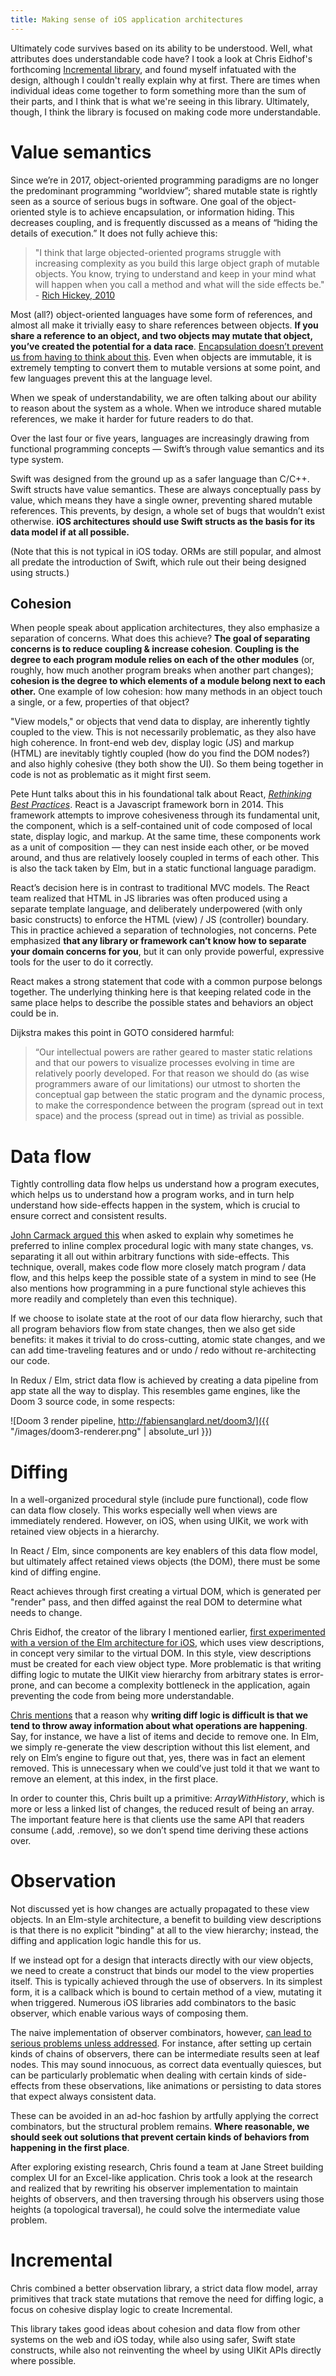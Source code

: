 ```yaml
---
title: Making sense of iOS application architectures
---
```


Ultimately code survives based on its ability to be understood. Well, what attributes does understandable code have? I took a look at Chris Eidhof's forthcoming [Incremental library](https://github.com/chriseidhof/laufpark-stechlin), and found myself infatuated with the design, although I couldn't really explain why at first. There are times when individual ideas come together to form something more than the sum of their parts, and I think that is what we're seeing in this library. Ultimately, though, I think the library is focused on making code more understandable.

<!-- The emphasis on using safer Swift concepts for data modeling, locality / cohesiveness of code, and a strict data flow model, and not re-inventing the wheel where UIKit works well already are all reasons why I think this concept is worth promoting.
 -->
# Value semantics

Since we’re in 2017, object-oriented programming paradigms are no longer the predominant programming “worldview”; shared mutable state is rightly seen as a source of serious bugs in software. One goal of the object-oriented style is to achieve encapsulation, or information hiding. This decreases coupling, and is frequently discussed as a means of “hiding the details of execution.” It does not fully achieve this:

> "I think that large objected-oriented programs struggle with increasing complexity as you build this large object graph of mutable objects. You know, trying to understand and keep in your mind what will happen when you call a method and what will the side effects be." - [Rich Hickey, 2010](http://www.yegor256.com/2016/08/15/what-is-wrong-object-oriented-programming.html)

Most (all?) object-oriented languages have some form of references, and almost all make it trivially easy to share references between objects. **If you share a reference to an object, and two objects may mutate that object, you’ve created the potential for a data race**. [Encapsulation doesn’t prevent us from having to think about this](https://www.youtube.com/watch?v=QM1iUe6IofM). Even when objects are immutable, it is extremely tempting to convert them to mutable versions at some point, and few languages prevent this at the language level.

When we speak of understandability, we are often talking about our ability to reason about the system as a whole. When we introduce shared mutable references, we make it harder for future readers to do that.

Over the last four or five years, languages are increasingly drawing from functional programming concepts — Swift’s through value semantics and its type system.

Swift was designed from the ground up as a safer language than C/C++. Swift structs have value semantics. These are always conceptually pass by value, which means they have a single owner, preventing shared mutable references. This prevents, by design, a whole set of bugs that wouldn’t exist otherwise. **iOS architectures should use Swift structs as the basis for its data model if at all possible.**

(Note that this is not typical in iOS today. ORMs are still popular, and almost all predate the introduction of Swift, which rule out their being designed using structs.)

## Cohesion

When people speak about application architectures, they also emphasize a separation of concerns. What does this achieve? **The goal of separating concerns is to reduce coupling & increase cohesion**. **Coupling is the degree to each program module relies on each of the other modules** (or, roughly, how much another program breaks when another part changes); **cohesion is the degree to which elements of a module belong next to each other.** One example of low cohesion: how many methods in an object touch a single, or a few, properties of that object?

"View models," or objects that vend data to display, are inherently tightly coupled to the view. This is not necessarily problematic, as they also have high coherence. In front-end web dev, display logic (JS) and markup (HTML) are inevitably tightly coupled (how do you find the DOM nodes?) and also highly cohesive (they both show the UI). So them being together in code is not as problematic as it might first seem.

Pete Hunt talks about this in his foundational talk about React, [*Rethinking Best Practices*](https://www.slideshare.net/floydophone/react-preso-v2). React is a Javascript framework born in 2014. This framework attempts to improve cohesiveness through its fundamental unit, the component, which is a self-contained unit of code composed of local state, display logic, and markup. At the same time, these components work as a unit of composition — they can nest inside each other, or be moved around, and thus are relatively loosely coupled in terms of each other. This is also the tack taken by Elm, but in a static functional language paradigm.

React’s decision here is in contrast to traditional MVC models. The React team realized that HTML in JS libraries was often produced using a separate template language, and deliberately underpowered (with only basic constructs) to enforce the HTML (view) / JS (controller) boundary. This in practice achieved a separation of technologies, not concerns. Pete emphasized **that any library or framework can’t know how to separate your domain concerns for you**, but it can only provide powerful, expressive tools for the user to do it correctly.

React makes a strong statement that code with a common purpose belongs together. The underlying thinking here is that keeping related code in the same place helps to describe the possible states and behaviors an object could be in.

Dijkstra makes this point in GOTO considered harmful:

> “Our intellectual powers are rather geared to master static relations and that our powers to visualize processes evolving in time are relatively poorly developed. For that reason we should do (as wise programmers aware of our limitations) our utmost to shorten the conceptual gap between the static program and the dynamic process, to make the correspondence between the program (spread out in text space) and the process (spread out in time) as trivial as possible.

# Data flow

Tightly controlling data flow helps us understand how a program executes, which helps us to understand how a program works, and in turn help understand how side-effects happen in the system, which is crucial to ensure correct and consistent results.

[John Carmack argued this](http://number-none.com/blow/john_carmack_on_inlined_code.html) when asked to explain why sometimes he preferred to inline complex procedural logic with many state changes, vs. separating it all out within arbitrary functions with side-effects. This technique, overall, makes code flow more closely match program / data flow, and this helps keep the possible state of a system in mind to see (He also mentions how programming in a pure functional style achieves this more readily and completely than even this technique).

If we choose to isolate state at the root of our data flow hierarchy, such that all program behaviors flow from state changes, then we also get side benefits: it makes it trivial to do cross-cutting, atomic state changes, and we can add time-traveling features and or undo / redo without re-architecting our code.

In Redux / Elm, strict data flow is achieved by creating a data pipeline from app state all the way to display. This resembles game engines, like the Doom 3 source code, in some respects:

![Doom 3 render pipeline, http://fabiensanglard.net/doom3/]({{ "/images/doom3-renderer.png" | absolute_url }})

# Diffing

In a well-organized procedural style (include pure functional), code flow can data flow closely. This works especially well when views are immediately rendered. However, on iOS, when using UIKit, we work with retained view objects in a hierarchy.

In React / Elm, since components are key enablers of this data flow model, but ultimately affect retained views objects (the DOM), there must be some kind of diffing engine.

React achieves through first creating a virtual DOM, which is generated per "render" pass, and then diffed against the real DOM to determine what needs to change.

Chris Eidhof, the creator of the library I mentioned earlier, [first experimented with a version of the Elm architecture for iOS](https://talk.objc.io/episodes/S01E66-the-elm-architecture-part-1), which uses view descriptions, in concept very similar to the virtual DOM. In this style, view descriptions must be created for each view object type. More problematic is that writing diffing logic to mutate the UIKit view hierarchy from arbitrary states is error-prone, and can become a complexity bottleneck in the application, again preventing the code from being more understandable.

[Chris mentions](https://www.youtube.com/watch?v=dcqWlEaw58M) that a reason why **writing diff logic is difficult is that we tend to throw away information about what operations are happening**. Say, for instance, we have a list of items and decide to remove one. In Elm, we simply re-generate the view description without this list element, and rely on Elm’s engine to figure out that, yes, there was in fact an element removed. This is unnecessary when we could’ve just told it that we want to remove an element, at this index, in the first place.

In order to counter this, Chris built up a primitive: *ArrayWithHistory*, which is more or less a linked list of changes, the reduced result of being an array. The important feature here is that clients use the same API that readers consume (.add, .remove), so we don’t spend time deriving these actions over.

# Observation 
Not discussed yet is how changes are actually propagated to these view objects. In an Elm-style architecture, a benefit to building view descriptions is that there is no explicit "binding" at all to the view hierarchy; instead, the diffing and application logic handle this for us.

If we instead opt for a design that interacts directly with our view objects, we need to create a construct that binds our model to the view properties itself. This is typically achieved through the use of observers. In its simplest form, it is a callback which is bound to certain method of a view, mutating it when triggered. Numerous iOS libraries add combinators to the basic observer, which enable various ways of composing them.

The naive implementation of observer combinators, however, [can lead to serious problems unless addressed](https://talk.objc.io/episodes/S01E76-understanding-reactive-glitches). For instance, after setting up certain kinds of chains of observers, there can be intermediate results seen at leaf nodes. This may sound innocuous, as correct data eventually quiesces, but can be particularly problematic when dealing with certain kinds of side-effects from these observations, like animations or persisting to data stores that expect always consistent data.

These can be avoided in an ad-hoc fashion by artfully applying the correct combinators, but the structural problem remains. **Where reasonable, we should seek out solutions that prevent certain kinds of behaviors from happening in the first place**.

After exploring existing research, Chris found a team at Jane Street building complex UI for an Excel-like application. Chris took a look at the research and realized that by rewriting his observer implementation to maintain heights of observers, and then traversing through his observers using those heights (a topological traversal), he could solve the intermediate value problem.

# Incremental
Chris combined a better observation library, a strict data flow model, array primitives that track state mutations that remove the need for diffing logic, a focus on cohesive display logic to create Incremental.

This library takes good ideas about cohesion and data flow from other systems on the web and iOS today, while also using safer, Swift state constructs, while also not reinventing the wheel by using UIKit APIs directly where possible.